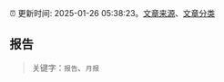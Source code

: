 :alarm_clock: 更新时间: 2025-01-26 05:38:23。[文章来源](/README.md)、[文章分类](/TAGS.md)

## 报告


> 关键字：`报告`、`月报`



